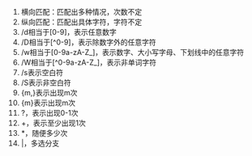 1. 横向匹配：匹配出多种情况，次数不定
2. 纵向匹配：匹配出具体字符，字符不定
3. /d相当于[0-9]，表示任意数字
4. /D相当于[^0-9]，表示除数字外的任意字符
5. /w相当于[0-9a-zA-Z_]，表示数字、大小写字母、下划线中的任意字符
6. /W相当于[^0-9a-zA-Z_]，表示非单词字符
7. /s表示空白符
8. /S表示非空白符
9. {m,}表示出现m次
10. {m}表示出现m次
11. ?，表示出现0-1次
12. +，表示至少出现1次
13. *，随便多少次
14. |，多选分支